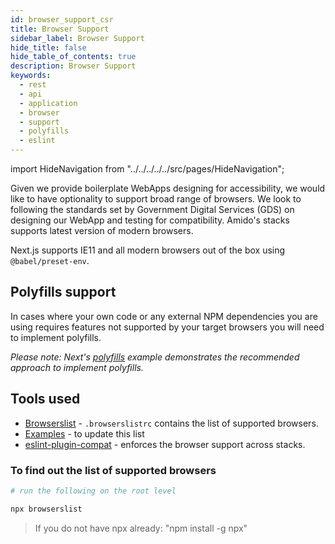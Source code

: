 ```yaml
---
id: browser_support_csr
title: Browser Support
sidebar_label: Browser Support
hide_title: false
hide_table_of_contents: true
description: Browser Support
keywords:
  - rest 
  - api
  - application
  - browser
  - support
  - polyfills
  - eslint
---
```


import HideNavigation  from "../../../../../src/pages/HideNavigation";

Given we provide boilerplate WebApps designing for accessibility, we would
like to have optionality to support broad range of browsers. We look to
following the standards set by Government Digital Services (GDS) on designing
our WebApp and testing for compatibility. Amido's stacks supports latest version
of modern browsers.

Next.js supports IE11 and all modern browsers out of the box using
`@babel/preset-env`.

## Polyfills support

In cases where your own code or any external NPM dependencies you are using
requires features not supported by your target browsers you will need to
implement polyfills.

_Please note: Next's
[polyfills](https://github.com/zeit/next.js/tree/canary/examples/with-polyfills)
example demonstrates the recommended approach to implement polyfills._

## Tools used

- [Browserslist](https://github.com/browserslist/browserslist) -
  `.browserslistrc` contains the list of supported browsers.
- [Examples](https://github.com/browserslist/browserslist-example) - to update
  this list
- [eslint-plugin-compat](https://www.npmjs.com/package/eslint-plugin-compat) -
  enforces the browser support across stacks.

### To find out the list of supported browsers

```bash
# run the following on the root level

npx browserslist
```

> If you do not have npx already: "npm install -g npx"
<!-- markdownlint-disable MD033 -->
<HideNavigation next />

